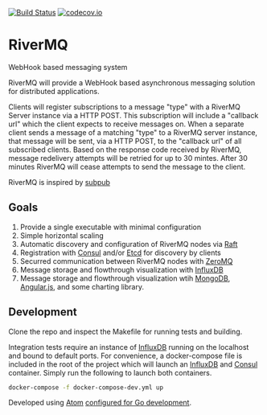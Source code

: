 [![Build Status](https://travis-ci.org/codelotus/rivermq.svg?branch=master)](https://travis-ci.org/codelotus/rivermq) [![codecov.io](https://codecov.io/github/codelotus/rivermq/coverage.svg?branch=master)](https://codecov.io/github/codelotus/rivermq?branch=master)

RiverMQ
========

WebHook based messaging system

RiverMQ will provide a WebHook based asynchronous messaging solution for distributed applications.

Clients will register subscriptions to a message "type" with a RiverMQ Server instance via a HTTP POST.  This subscription will include a "callback url" which the client expects to receive messages on.  When a separate client sends a message of a matching "type" to a RiverMQ server instance, that message will be sent, via a HTTP POST, to the "callback url" of all subscribed clients.  Based on the response code received by RiverMQ, message redelivery attempts will be retried for up to 30 mintes.  After 30 minutes RiverMQ will cease attempts to send the message to the client.

RiverMQ is inspired by [subpub](https://github.com/PearsonEducation/subpub)


Goals
-----

1. Provide a single executable with minimal configuration
1. Simple horizontal scaling
1. Automatic discovery and configuration of RiverMQ nodes via [Raft](https://raft.github.io/)
1. Registration with [Consul](https://www.consul.io/) and/or [Etcd](https://coreos.com/etcd/) for discovery by clients
1. Securred communication between RiverMQ nodes with [ZeroMQ](http://zeromq.org/)
1. Message storage and flowthrough visualization with [InfluxDB](https://influxdata.com/)
1. Message storage and flowthrough visualization wtih [MongoDB](https://www.mongodb.org/), [Angular.js](https://angularjs.org/), and some charting library.


Development
-----------
Clone the repo and inspect the Makefile for running tests and building.

Integration tests require an instance of [InfluxDB](https://influxdata.com/) running on the localhost and bound to default ports.  For convenience, a docker-compose file is included in the root of the project which will launch an [InfluxDB](https://influxdata.com/) and [Consul](https://www.consul.io/) container.  Simply run the following to launch both containers.
```bash
docker-compose -f docker-compose-dev.yml up
```

Developed using [Atom](https://atom.io/) [configured for Go development](http://marcio.io/2015/07/supercharging-atom-editor-for-go-development).
